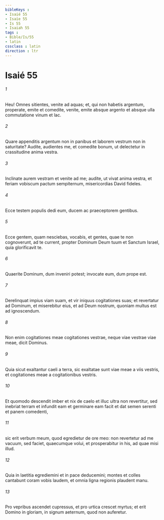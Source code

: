 ```yaml
---
bibleKeys : 
- Isaié 55
- Isaïe 55
- Is 55
- Isaiah 55
tags : 
- Bible/Is/55
- latin
cssclass : latin
direction : ltr
---
```


# Isaié 55

###### 1
Heu! Omnes sitientes, venite ad aquas; et, qui non habetis argentum, properate, emite et comedite, venite, emite absque argento et absque ulla commutatione vinum et lac.
###### 2
Quare appenditis argentum non in panibus et laborem vestrum non in saturitate? Audite, audientes me, et comedite bonum, ut delectetur in crassitudine anima vestra.
###### 3
Inclinate aurem vestram et venite ad me; audite, ut vivat anima vestra, et feriam vobiscum pactum sempiternum, misericordias David fideles.
###### 4
Ecce testem populis dedi eum, ducem ac praeceptorem gentibus.
###### 5
Ecce gentem, quam nesciebas, vocabis, et gentes, quae te non cognoverunt, ad te current, propter Dominum Deum tuum et Sanctum Israel, quia glorificavit te.
###### 6
Quaerite Dominum, dum inveniri potest; invocate eum, dum prope est.
###### 7
Derelinquat impius viam suam, et vir iniquus cogitationes suas; et revertatur ad Dominum, et miserebitur eius, et ad Deum nostrum, quoniam multus est ad ignoscendum.
###### 8
Non enim cogitationes meae cogitationes vestrae, neque viae vestrae viae meae, dicit Dominus.
###### 9
Quia sicut exaltantur caeli a terra, sic exaltatae sunt viae meae a viis vestris, et cogitationes meae a cogitationibus vestris.
###### 10
Et quomodo descendit imber et nix de caelo et illuc ultra non revertitur, sed inebriat terram et infundit eam et germinare eam facit et dat semen serenti et panem comedenti,
###### 11
sic erit verbum meum, quod egredietur de ore meo: non revertetur ad me vacuum, sed faciet, quaecumque volui, et prosperabitur in his, ad quae misi illud.
###### 12
Quia in laetitia egrediemini et in pace deducemini; montes et colles cantabunt coram vobis laudem, et omnia ligna regionis plaudent manu.
###### 13
Pro vepribus ascendet cupressus, et pro urtica crescet myrtus; et erit Domino in gloriam, in signum aeternum, quod non auferetur.
